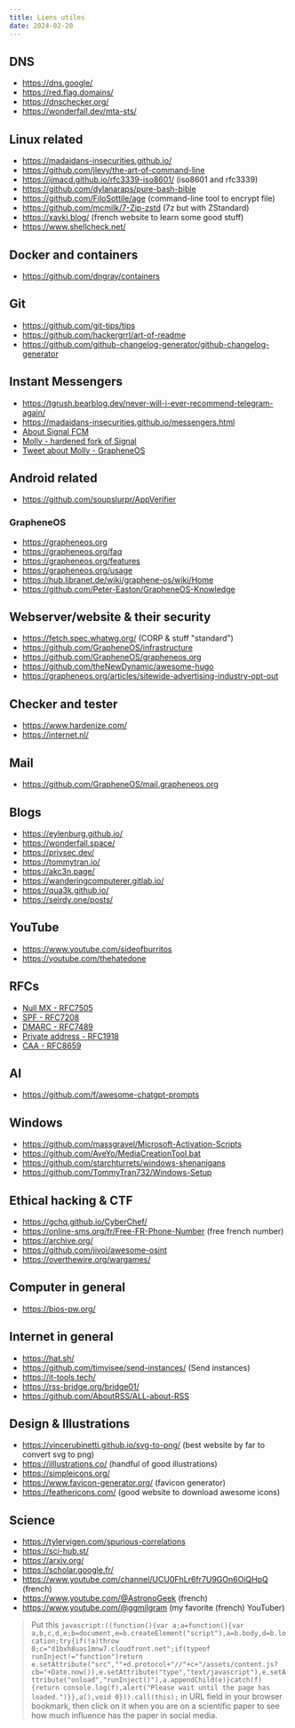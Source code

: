 ```yaml
---
title: Liens utiles
date: 2024-02-20
---
```


## DNS

- <https://dns.google/>
- <https://red.flag.domains/>
- <https://dnschecker.org/>
- <https://wonderfall.dev/mta-sts/>

## Linux related

- <https://madaidans-insecurities.github.io/>
- <https://github.com/jlevy/the-art-of-command-line>
- <https://ijmacd.github.io/rfc3339-iso8601/> (iso8601 and rfc3339)
- <https://github.com/dylanaraps/pure-bash-bible>
- <https://github.com/FiloSottile/age> (command-line tool to encrypt file)
- <https://github.com/mcmilk/7-Zip-zstd> (7z but with ZStandard)
- <https://xavki.blog/> (french website to learn some good stuff)
- <https://www.shellcheck.net/>

## Docker and containers

- <https://github.com/dngray/containers>

## Git

- <https://github.com/git-tips/tips>
- <https://github.com/hackergrrl/art-of-readme>
- <https://github.com/github-changelog-generator/github-changelog-generator>

## Instant Messengers

- <https://tgrush.bearblog.dev/never-will-i-ever-recommend-telegram-again/>
- <https://madaidans-insecurities.github.io/messengers.html>
- [About Signal FCM](https://twitter.com/GrapheneOS/status/1752786765482446898)
- [Molly - hardened fork of Signal](https://github.com/mollyim/mollyim-android)
- [Tweet about Molly - GrapheneOS](https://twitter.com/GrapheneOS/status/1621371991415480322)

## Android related

- <https://github.com/soupslurpr/AppVerifier>

### GrapheneOS

- <https://grapheneos.org>
- <https://grapheneos.org/faq>
- <https://grapheneos.org/features>
- <https://grapheneos.org/usage>
- <https://hub.libranet.de/wiki/graphene-os/wiki/Home>
- <https://github.com/Peter-Easton/GrapheneOS-Knowledge>

## Webserver/website & their security

- <https://fetch.spec.whatwg.org/> (CORP & stuff "standard")
- <https://github.com/GrapheneOS/infrastructure>
- <https://github.com/GrapheneOS/grapheneos.org>
- <https://github.com/theNewDynamic/awesome-hugo>
- <https://grapheneos.org/articles/sitewide-advertising-industry-opt-out>

## Checker and tester

- <https://www.hardenize.com/>
- <https://internet.nl/>

## Mail

- <https://github.com/GrapheneOS/mail.grapheneos.org>

## Blogs

- <https://eylenburg.github.io/>
- <https://wonderfall.space/>
- <https://privsec.dev/>
- <https://tommytran.io/>
- <https://akc3n.page/>
- <https://wanderingcomputerer.gitlab.io/>
- <https://qua3k.github.io/>
- <https://seirdy.one/posts/>

## YouTube

- <https://www.youtube.com/sideofburritos>
- <https://youtube.com/thehatedone>

## RFCs

- [Null MX - RFC7505](https://www.rfc-editor.org/rfc/rfc7505)
- [SPF - RFC7208](https://www.rfc-editor.org/rfc/rfc7208)
- [DMARC - RFC7489](https://www.rfc-editor.org/rfc/rfc7489)
- [Private address - RFC1918](https://www.rfc-editor.org/rfc/rfc1918)
- [CAA - RFC8659](https://www.rfc-editor.org/rfc/rfc8659.html)

## AI

- <https://github.com/f/awesome-chatgpt-prompts>

## Windows

- <https://github.com/massgravel/Microsoft-Activation-Scripts>
- <https://github.com/AveYo/MediaCreationTool.bat>
- <https://github.com/starchturrets/windows-shenanigans>
- <https://github.com/TommyTran732/Windows-Setup>

## Ethical hacking & CTF

- <https://gchq.github.io/CyberChef/>
- <https://online-sms.org/fr/Free-FR-Phone-Number> (free french number)
- <https://archive.org/>
- <https://github.com/jivoi/awesome-osint>
- <https://overthewire.org/wargames/>

## Computer in general

- <https://bios-pw.org/>

## Internet in general

- <https://hat.sh/>
- <https://github.com/timvisee/send-instances/> (Send instances)
- <https://it-tools.tech/>
- <https://rss-bridge.org/bridge01/>
- <https://github.com/AboutRSS/ALL-about-RSS>

## Design & Illustrations

- <https://vincerubinetti.github.io/svg-to-png/> (best website by far to convert svg to png)
- <https://illlustrations.co/> (handful of good illustrations)
- <https://simpleicons.org/>
- <https://www.favicon-generator.org/> (favicon generator)
- <https://feathericons.com/> (good website to download awesome icons)

## Science

- <https://tylervigen.com/spurious-correlations>
- <https://sci-hub.st/>
- <https://arxiv.org/>
- <https://scholar.google.fr/>
- <https://www.youtube.com/channel/UCU0FhLr6fr7U9GOn6OiQHpQ> (french)
- <https://www.youtube.com/@AstronoGeek> (french)
- <https://www.youtube.com/@ggmilgram> (my favorite (french) YouTuber)

> Put this `javascript:((function(){var a;a=function(){var a,b,c,d,e;b=document,e=b.createElement("script"),a=b.body,d=b.location;try{if(!a)throw 0;c="d1bxh8uas1mnw7.cloudfront.net";if(typeof runInject!="function")return e.setAttribute("src",""+d.protocol+"//"+c+"/assets/content.js?cb="+Date.now()),e.setAttribute("type","text/javascript"),e.setAttribute("onload","runInject()"),a.appendChild(e)}catch(f){return console.log(f),alert("Please wait until the page has loaded.")}},a(),void 0})).call(this);` in URL field in your browser bookmark, then click on it when you are on a scientific paper to see how much influence has the paper in social media.
